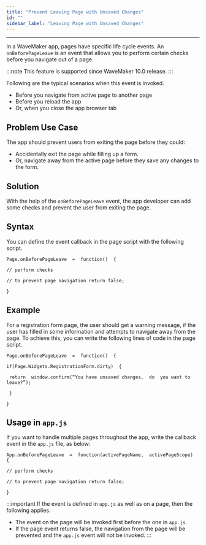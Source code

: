 ```yaml
---
title: "Prevent Leaving Page with Unsaved Changes"
id: ""
sidebar_label: "Leaving Page with Unsaved Changes"
---
```

---
In a WaveMaker app, pages have specific life cycle events. An `onBeforePageLeave` is an event that allows you to perform certain checks before you navigate out of a page. 

:::note
This feature is supported since WaveMaker 10.0 release.
:::

Following are the typical scenarios when this event is invoked.

- Before you navigate from active page to another page
- Before you reload the app
- Or, when you close the app browser tab

## Problem Use Case

The app should prevent users from exiting the page before they could:

*   Accidentally exit the page while filling up a form.
*   Or, navigate away from the active page before they save any changes to the form.

## Solution

With the help of the `onBeforePageLeave` event, the app developer can add some checks and prevent the user from exiting the page.

Syntax
------

You can define the event callback in the page script with the following script.
```
Page.onBeforePageLeave  =  function()  {

// perform checks

// to prevent page navigation return false;

}
```

## Example

For a registration form page, the user should get a warning message, if the user has filled in some information and attempts to navigate away from the page. To achieve this, you can write the following lines of code in the page script.

```
Page.onBeforePageLeave  =  function()  {

if(Page.Widgets.RegistrationForm.dirty)  {

 return  window.confirm(“You have unsaved changes,  do  you want to  leave?”);

 }
 
}
```

## Usage in `app.js`

If you want to handle multiple pages throughout the app, write the callback event in the `app.js` file, as below:

```
App.onBeforePageLeave  =  function(activePageName,  activePageScope)  {

// perform checks

// to prevent page navigation return false;

}
```


:::important
If the event is defined in `app.js` as well as on a page, then the following applies.

- The event on the page will be invoked first before the one in `app.js`.
- If the page event returns false, the navigation from the page will be prevented and the `app.js` event will not be invoked.
:::